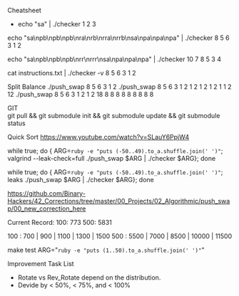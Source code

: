 Cheatsheet
- echo "sa" | ./checker 1 2 3

echo "sa\npb\npb\npb\nra\nrb\nrra\nrrb\nsa\npa\npa\npa" | ./checker 8 5 6 3 1 2

echo "sa\npb\npb\npb\nrr\nrrr\nsa\npa\npa\npa" | ./checker 10 7 8 5 3 4

cat instructions.txt | ./checker -v 8 5 6 3 1 2

Split Balance
./push_swap 8 5 6 3 1 2
./push_swap 8 5 6 3 1 2 1 2 1 2 1 2 1 1 2 12
./push_swap 8 5 6 3 1 2 1 2 18 8 8 8 8 8 8 8 8 8 

GIT  
git pull && git submodule init && git submodule update && git submodule status

Quick Sort
https://www.youtube.com/watch?v=SLauY6PpjW4

while true; do { ARG=`ruby -e "puts (-50..49).to_a.shuffle.join(' ')"`; valgrind --leak-check=full ./push_swap $ARG | ./checker $ARG}; done

while true; do { ARG=`ruby -e "puts (-50..49).to_a.shuffle.join(' ')"`; leaks ./push_swap $ARG | ./checker $ARG}; done

https://github.com/Binary-Hackers/42_Corrections/tree/master/00_Projects/02_Algorithmic/push_swap/00_new_correction_here

Current Record:
100: 773
500: 5831

100 : 700 | 900 | 1100 | 1300 | 1500
500 : 5500 | 7000 | 8500 | 10000 | 11500

make test ARG="`ruby -e "puts (1..50).to_a.shuffle.join(' ')"`"


Improvement Task List
- Rotate vs Rev_Rotate depend on the distribution.
- Devide by < 50%, < 75%, and < 100%